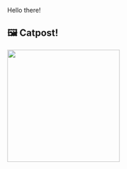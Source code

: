 Hello there!



## 🖼️ Catpost!

<sub>
    <img src="https://cdn2.thecatapi.com/images/a4j.jpg" height="256">
</sub>

